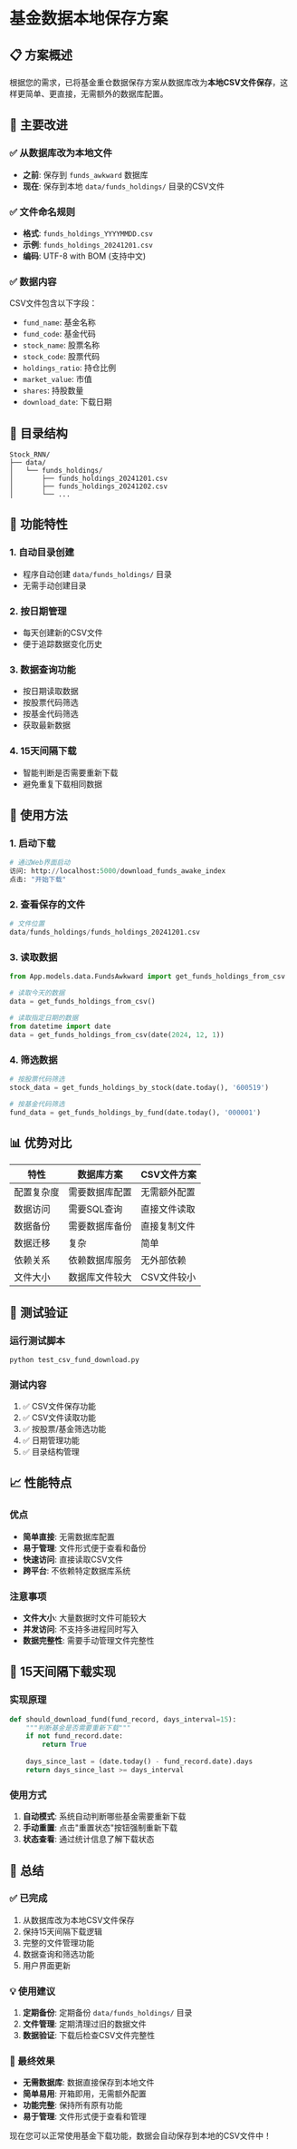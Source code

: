# 基金数据本地保存方案

## 📋 方案概述

根据您的需求，已将基金重仓数据保存方案从数据库改为**本地CSV文件保存**，这样更简单、更直接，无需额外的数据库配置。

## 🎯 主要改进

### ✅ 从数据库改为本地文件
- **之前**: 保存到 `funds_awkward` 数据库
- **现在**: 保存到本地 `data/funds_holdings/` 目录的CSV文件

### ✅ 文件命名规则
- **格式**: `funds_holdings_YYYYMMDD.csv`
- **示例**: `funds_holdings_20241201.csv`
- **编码**: UTF-8 with BOM (支持中文)

### ✅ 数据内容
CSV文件包含以下字段：
- `fund_name`: 基金名称
- `fund_code`: 基金代码
- `stock_name`: 股票名称
- `stock_code`: 股票代码
- `holdings_ratio`: 持仓比例
- `market_value`: 市值
- `shares`: 持股数量
- `download_date`: 下载日期

## 📁 目录结构

```
Stock_RNN/
├── data/
│   └── funds_holdings/
│       ├── funds_holdings_20241201.csv
│       ├── funds_holdings_20241202.csv
│       └── ...
```

## 🔧 功能特性

### 1. 自动目录创建
- 程序自动创建 `data/funds_holdings/` 目录
- 无需手动创建目录

### 2. 按日期管理
- 每天创建新的CSV文件
- 便于追踪数据变化历史

### 3. 数据查询功能
- 按日期读取数据
- 按股票代码筛选
- 按基金代码筛选
- 获取最新数据

### 4. 15天间隔下载
- 智能判断是否需要重新下载
- 避免重复下载相同数据

## 🚀 使用方法

### 1. 启动下载
```python
# 通过Web界面启动
访问: http://localhost:5000/download_funds_awake_index
点击: "开始下载"
```

### 2. 查看保存的文件
```python
# 文件位置
data/funds_holdings/funds_holdings_20241201.csv
```

### 3. 读取数据
```python
from App.models.data.FundsAwkward import get_funds_holdings_from_csv

# 读取今天的数据
data = get_funds_holdings_from_csv()

# 读取指定日期的数据
from datetime import date
data = get_funds_holdings_from_csv(date(2024, 12, 1))
```

### 4. 筛选数据
```python
# 按股票代码筛选
stock_data = get_funds_holdings_by_stock(date.today(), '600519')

# 按基金代码筛选
fund_data = get_funds_holdings_by_fund(date.today(), '000001')
```

## 📊 优势对比

| 特性 | 数据库方案 | CSV文件方案 |
|------|------------|-------------|
| 配置复杂度 | 需要数据库配置 | 无需额外配置 |
| 数据访问 | 需要SQL查询 | 直接文件读取 |
| 数据备份 | 需要数据库备份 | 直接复制文件 |
| 数据迁移 | 复杂 | 简单 |
| 依赖关系 | 依赖数据库服务 | 无外部依赖 |
| 文件大小 | 数据库文件较大 | CSV文件较小 |

## 🧪 测试验证

### 运行测试脚本
```bash
python test_csv_fund_download.py
```

### 测试内容
1. ✅ CSV文件保存功能
2. ✅ CSV文件读取功能
3. ✅ 按股票/基金筛选功能
4. ✅ 日期管理功能
5. ✅ 目录结构管理

## 📈 性能特点

### 优点
- **简单直接**: 无需数据库配置
- **易于管理**: 文件形式便于查看和备份
- **快速访问**: 直接读取CSV文件
- **跨平台**: 不依赖特定数据库系统

### 注意事项
- **文件大小**: 大量数据时文件可能较大
- **并发访问**: 不支持多进程同时写入
- **数据完整性**: 需要手动管理文件完整性

## 🔄 15天间隔下载实现

### 实现原理
```python
def should_download_fund(fund_record, days_interval=15):
    """判断基金是否需要重新下载"""
    if not fund_record.date:
        return True
    
    days_since_last = (date.today() - fund_record.date).days
    return days_since_last >= days_interval
```

### 使用方式
1. **自动模式**: 系统自动判断哪些基金需要重新下载
2. **手动重置**: 点击"重置状态"按钮强制重新下载
3. **状态查看**: 通过统计信息了解下载状态

## 📝 总结

### ✅ 已完成
1. 从数据库改为本地CSV文件保存
2. 保持15天间隔下载逻辑
3. 完整的文件管理功能
4. 数据查询和筛选功能
5. 用户界面更新

### 💡 使用建议
1. **定期备份**: 定期备份 `data/funds_holdings/` 目录
2. **文件管理**: 定期清理过旧的数据文件
3. **数据验证**: 下载后检查CSV文件完整性

### 🎉 最终效果
- **无需数据库**: 数据直接保存到本地文件
- **简单易用**: 开箱即用，无需额外配置
- **功能完整**: 保持所有原有功能
- **易于管理**: 文件形式便于查看和管理

现在您可以正常使用基金下载功能，数据会自动保存到本地的CSV文件中！ 